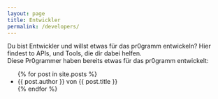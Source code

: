 ```yaml
---
layout: page
title: Entwickler
permalink: /developers/
---
```

<section>
	Du bist Entwickler und willst etwas für das pr0gramm entwickeln?
	Hier findest to APIs, und Tools, die dir dabei helfen.
</section>
<section>
	Diese Pr0grammer haben bereits etwas für das pr0gramm entwickelt:
	<ul>
	{% for post in site.posts %}
		<li>{{ post.author }} von {{ post.title }}</li>
	{% endfor %}
	</ul>
</section>
